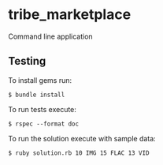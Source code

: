 # tribe_marketplace
Command line application

## Testing

To install gems run:

    $ bundle install

To run tests execute:

    $ rspec --format doc

To run the solution execute with sample data:

    $ ruby solution.rb 10 IMG 15 FLAC 13 VID
